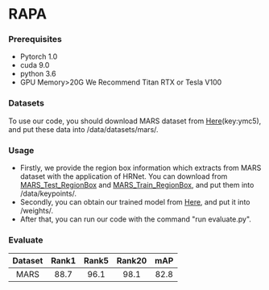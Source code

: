 # RAPA

### Prerequisites
* Pytorch 1.0
* cuda 9.0
* python 3.6
* GPU Memory>20G We Recommend Titan RTX or Tesla V100

### Datasets
To use our code, you should download MARS dataset from [Here](https://pan.baidu.com/s/1XKBdY8437O79FnjWvkjusw)(key:ymc5), and put these data into /data/datasets/mars/.

### Usage
* Firstly, we provide the region box information which extracts from MARS dataset with the application of HRNet. You can download from [MARS_Test_RegionBox](https://drive.google.com/file/d/1OTcEfFHUI-nkMU8l5ZGqN4hDol6exmgD/view?usp=sharing) and [MARS_Train_RegionBox](https://drive.google.com/file/d/1wk-P7fTW7sJpWLMmqlYkgJGT2X9H2fWP/view?usp=sharing), and put them into /data/keypoints/.
* Secondly, you can obtain our trained model from [Here](https://drive.google.com/file/d/1qpJKPgPLyHriiNfBoJGRDbVGcOqAxhBo/view?usp=sharing), and put it into /weights/.
* After that, you can run our code with the command "run evaluate.py".

### Evaluate
| Dataset | Rank1 | Rank5 | Rank20 |mAP|
| :------: | :------: | :------: | :------: | :------: |
| MARS | 88.7 | 96.1 | 98.1 | 82.8 |

 
